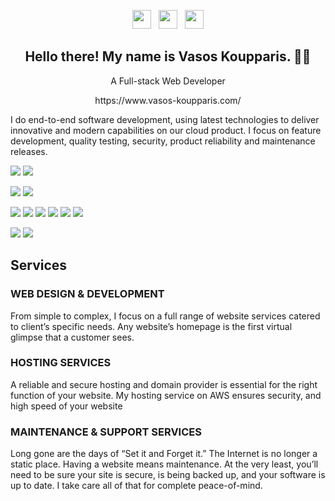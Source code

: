 <p align='center'>
<a href="https://twitter.com/vas1468"><img height="30" src="https://github.com/stephenajulu/WaylonWalker/blob/main/icon/twitter.png?raw=true"></a>&nbsp;&nbsp;
<a href="https://www.instagram.com/vasilis_koupparis/"><img height="30" src="https://github.com/stephenajulu/WaylonWalker/blob/main/icon/instagram.jpg?raw=true"></a>&nbsp;&nbsp;
<a href="https://www.linkedin.com/in/vk00050/"><img height="30" src="https://github.com/stephenajulu/WaylonWalker/blob/main/icon/linkedin.png?raw=true"></a>
</p>

<h2 align="center">Hello there! My name is Vasos Koupparis. 👋🤓</h2>
<p align='center'>A Full-stack Web Developer</p>
<p align='center'>https://www.vasos-koupparis.com/</p>

I do end-to-end software development, using latest technologies to deliver innovative and modern capabilities on our cloud product. I focus on feature development, quality testing, security, product reliability and maintenance releases.

![](https://img.shields.io/badge/OS-Linux-informational?style=flat&logo=linux&logoColor=white&color=2bbc8a)
![](https://img.shields.io/badge/Cloud-Aws-informational?style=flat&logo=aws&logoColor=white&color=2bbc8a)

![](https://img.shields.io/badge/Editor-Visual_Studio-informational?style=flat&logo=visual-studio&logoColor=white&color=2bbc8a)
![](https://img.shields.io/badge/Shell-Bash-informational?style=flat&logo=gnu-bash&logoColor=white&color=2bbc8a)

![](https://img.shields.io/badge/Code-Ruby-informational?style=flat&logo=ruby&logoColor=white&color=2bbc8a)
![](https://img.shields.io/badge/Code-Typescript-informational?style=flat&logo=typescript&logoColor=white&color=2bbc8a)
![](https://img.shields.io/badge/Code-Angular-informational?style=flat&logo=angular&logoColor=white&color=2bbc8a)
![](https://img.shields.io/badge/Code-JavaScript-informational?style=flat&logo=javascript&logoColor=white&color=2bbc8a)
![](https://img.shields.io/badge/Code-Python-informational?style=flat&logo=python&logoColor=white&color=2bbc8a)
![](https://img.shields.io/badge/Code-Elixir-informational?style=flat&logo=elixir&logoColor=white&color=2bbc8a)

![](https://img.shields.io/badge/Tools-MySQL-informational?style=flat&logo=mysql&logoColor=white&color=2bbc8a)
![](https://img.shields.io/badge/Tools-Docker-informational?style=flat&logo=docker&logoColor=white&color=2bbc8a)

## Services

### WEB DESIGN & DEVELOPMENT
From simple to complex, I focus on a full range of website services catered to client’s specific needs. Any website’s homepage is the first virtual glimpse that a customer sees.

### HOSTING SERVICES
A reliable and secure hosting and domain provider is essential for the right function of your website. My hosting service on AWS ensures security, and high speed of your website

### MAINTENANCE & SUPPORT SERVICES
Long gone are the days of “Set it and Forget it.” The Internet is no longer a static place. Having a website means maintenance.
At the very least, you’ll need to be sure your site is secure, is being backed up, and your software is up to date. I take care all of that for complete peace-of-mind.

<!--

## &#x1f4c8; GitHub Stats

<a href="https://github.com/vas1468/vas1468">
  <img align="center" src="https://github-readme-stats.vercel.app/api?username=vas1468&show_icons=true&line_height=27&include_all_commits=true&count_private=true&title_color=ffffff&text_color=c9cacc&icon_color=2bbc8a&bg_color=1d1f21" alt="Vasos's GitHub Stats" />
</a>

![Vaso's Github Stats](https://github-readme-stats.vercel.app/api?username=vas1468&show_icons=true&theme=radical)
<a href="https://github.com/vas1468/vas1468">
  <img align="center" src="https://github-readme-stats.vercel.app/api/top-langs/?username=vas1468&title_color=ffffff&text_color=c9cacc&icon_color=2bbc8a&bg_color=1d1f21" />
</a>
<a href="https://github.com/vas1468/python-project-blueprint">
  <img align="center" src="https://github-readme-stats.vercel.app/api/pin/?username=vas1468&repo=python-project-blueprint&title_color=ffffff&text_color=c9cacc&icon_color=2bbc8a&bg_color=1d1f21" />
</a>
<a href="https://github.com/vas1468/go-project-blueprint">
  <img align="center" src="https://github-readme-stats.vercel.app/api/pin/?username=vas1468&repo=go-project-blueprint&title_color=ffffff&text_color=c9cacc&icon_color=2bbc8a&bg_color=1d1f21" />
</a>    

**vas1468/vas1468** is a ✨ _special_ ✨ repository because its `README.md` (this file) appears on your GitHub profile.

Here are some ideas to get you started:

- 🔭 I’m currently working on ...
- 🌱 I’m currently learning ...
- 👯 I’m looking to collaborate on ...
- 🤔 I’m looking for help with ...
- 💬 Ask me about ...
- 📫 How to reach me: ...
- 😄 Pronouns: ...
- ⚡ Fun fact: ...
-->
